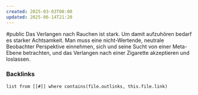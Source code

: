 ```yaml
---
created: 2025-03-03T08:00
updated: 2025-06-14T21:20
---
```

#public 
Das Verlangen nach Rauchen ist stark. Um damit aufzuhören bedarf es starker Achtsamkeit. Man muss eine nicht-Wertende, neutrale Beobachter Perspektive einnehmen, sich und seine Sucht von einer Meta-Ebene betrachten, und das Verlangen nach einer Zigarette akzeptieren und loslassen.

### Backlinks
```dataview 
list from [[#]] where contains(file.outlinks, this.file.link)
```

